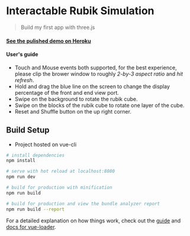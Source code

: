 # Interactable Rubik Simulation

> Build my first app with three.js

#### [See the pulished demo on Heroku](https://play-rubik-cube.herokuapp.com/#/)

#### User's guide
- Touch and Mouse events both supported, for the best experience, please clip the brower window to roughly *2-by-3 aspect ratio* and *hit refresh*.
- Hold and drag the blue line on the screen to change the display percentage of the front and end view port.
- Swipe on the background to rotate the rubik cube.
- Swipe on the blocks of the rubik cube to rotate one layer of the cube.
- Reset and Shuffle button on the up right corner.

## Build Setup
- Project hosted on vue-cli
``` bash
# install dependencies
npm install

# serve with hot reload at localhost:8080
npm run dev

# build for production with minification
npm run build

# build for production and view the bundle analyzer report
npm run build --report
```

For a detailed explanation on how things work, check out the [guide](http://vuejs-templates.github.io/webpack/) and [docs for vue-loader](http://vuejs.github.io/vue-loader).
